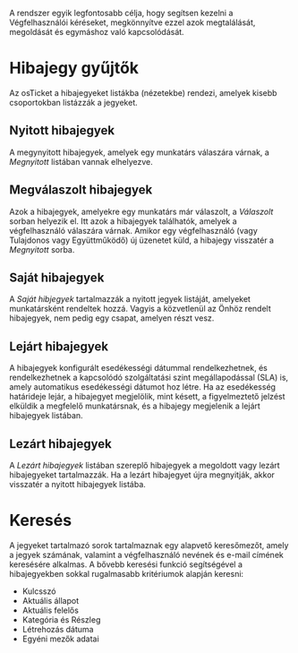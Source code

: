 ﻿A rendszer egyik legfontosabb célja, hogy segítsen kezelni a Végfelhasználói kéréseket, megkönnyítve ezzel azok megtalálását, megoldását és egymáshoz való kapcsolódását.

# Hibajegy gyűjtők
Az osTicket a hibajegyeket listákba (nézetekbe) rendezi, amelyek kisebb csoportokban listázzák a jegyeket.

## Nyitott hibajegyek
A megynyitott hibajegyek, amelyek egy munkatárs válaszára várnak, a *Megnyitott* listában vannak elhelyezve.

## Megválaszolt hibajegyek
Azok a hibajegyek, amelyekre egy munkatárs már válaszolt, a *Válaszolt* sorban helyezik el. Itt azok a hibajegyek találhatók, amelyek a végfelhasználó válaszára várnak. Amikor egy végfelhasználó (vagy Tulajdonos vagy Együttműködő) új üzenetet küld, a hibajegy visszatér a *Megnyitott* sorba.

## Saját hibajegyek
A *Saját hibjegyek* tartalmazzák a nyitott jegyek listáját, amelyeket munkatársként rendeltek hozzá. Vagyis a közvetlenül az Önhöz rendelt hibajegyek, nem pedig egy csapat, amelyen részt vesz.

## Lejárt hibajegyek
A hibajegyek konfigurált esedékességi dátummal rendelkezhetnek, és rendelkezhetnek a kapcsolódó szolgáltatási szint megállapodással (SLA) is, amely automatikus esedékességi dátumot hoz létre. Ha az esedékesség határideje lejár, a hibajegyet megjelölik, mint késett, a figyelmeztető jelzést elküldik a megfelelő munkatársnak, és a hibajegy megjelenik a lejárt hibajegyek listában.

## Lezárt hibajegyek
A *Lezárt hibajegyek* listában szereplő hibajegyek a megoldott vagy lezárt hibajegyeket tartalmazzák. Ha a lezárt hibajegyet újra megnyitják, akkor visszatér a nyitott hibajegyek listába.

# Keresés
A jegyeket tartalmazó sorok tartalmaznak egy alapvető keresőmezőt, amely a jegyek számának, valamint a végfelhasználó nevének és e-mail címének keresésére alkalmas. 
A bővebb keresési funkció segítségével a hibajegyekben sokkal rugalmasabb kritériumok alapján keresni:
  * Kulcsszó
  * Aktuális állapot
  * Aktuális felelős
  * Kategória és Részleg
  * Létrehozás dátuma
  * Egyéni mezők adatai